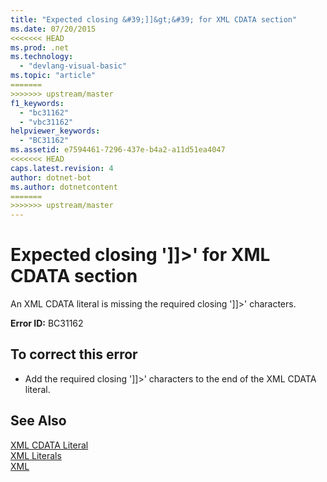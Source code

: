 ```yaml
---
title: "Expected closing &#39;]]&gt;&#39; for XML CDATA section"
ms.date: 07/20/2015
<<<<<<< HEAD
ms.prod: .net
ms.technology: 
  - "devlang-visual-basic"
ms.topic: "article"
=======
>>>>>>> upstream/master
f1_keywords: 
  - "bc31162"
  - "vbc31162"
helpviewer_keywords: 
  - "BC31162"
ms.assetid: e7594461-7296-437e-b4a2-a11d51ea4047
<<<<<<< HEAD
caps.latest.revision: 4
author: dotnet-bot
ms.author: dotnetcontent
=======
>>>>>>> upstream/master
---
```

# Expected closing &#39;]]&gt;&#39; for XML CDATA section
An XML CDATA literal is missing the required closing ']]>' characters.  
  
 **Error ID:** BC31162  
  
## To correct this error  
  
-   Add the required closing ']]>' characters to the end of the XML CDATA literal.  
  
## See Also  
 [XML CDATA Literal](../../visual-basic/language-reference/xml-literals/xml-cdata-literal.md)  
 [XML Literals](../../visual-basic/language-reference/xml-literals/index.md)  
 [XML](../../visual-basic/programming-guide/language-features/xml/index.md)
